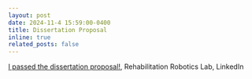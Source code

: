 ```yaml
---
layout: post
date: 2024-11-4 15:59:00-0400
title: Dissertation Proposal
inline: true
related_posts: false
---
```


<a href="https://www.linkedin.com/feed/update/urn:li:activity:7256059851682852864">I passed the dissertation proposal!</a>, Rehabilitation Robotics Lab, LinkedIn

<!-- <iframe src="https://www.linkedin.com/embed/feed/update/urn:li:share:7256059850508439553?collapsed=1" height="400" width="630" frameborder="0" allowfullscreen="" title="Embedded post"></iframe> -->